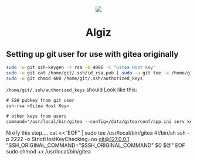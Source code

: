 <div align="center">
<img src="https://upload.wikimedia.org/wikipedia/commons/d/df/Runic_letter_algiz.svg">
<h1>Algiz</h1>
</div>

## Setting up git user for use with gitea originally

```sh
sudo -u git ssh-keygen -t rsa -b 4096 -C "Gitea Host Key"
sudo -u git cat /home/git/.ssh/id_rsa.pub | sudo -u git tee -a /home/git/.ssh/authorized_keys
sudo -u git chmod 600 /home/git/.ssh/authorized_keys
```


`/home/git/.ssh/authorized_keys` should Look like this:

```txt
# SSH pubkey from git user
ssh-rsa <Gitea Host Key>

# other keys from users
command="/usr/local/bin/gitea --config=/data/gitea/conf/app.ini serv key-1",no-port-forwarding,no-X11-forwarding,no-agent-forwarding,no-pty <user pubkey>
```


Nixify this step....
cat <<"EOF" | sudo tee /usr/local/bin/gitea
#!/bin/sh
ssh -p 2222 -o StrictHostKeyChecking=no git@127.0.0.1 "SSH_ORIGINAL_COMMAND=\"$SSH_ORIGINAL_COMMAND\" $0 $@"
EOF
sudo chmod +x /usr/local/bin/gitea

